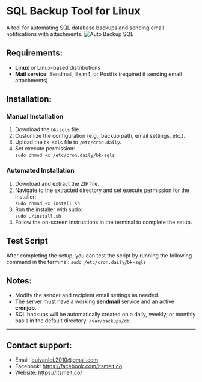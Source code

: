 # SQL Backup Tool for Linux
A tool for automating SQL database backups and sending email notifications with attachments.
![Auto Backup SQL](https://itsmeit.co/wp-content/uploads/2025/01/auto-back-up-sql.png)

## Requirements:
- **Linux** or Linux-based distributions
- **Mail service**: Sendmail, Exim4, or Postfix (required if sending email attachments)

## Installation:

### Manual Installation
1. Download the `bk-sqls` file.
2. Customize the configuration (e.g., backup path, email settings, etc.).
3. Upload the `bk-sqls` file to `/etc/cron.daily`.
4. Set execute permission:  
   `sudo chmod +x /etc/cron.daily/bk-sqls`

### Automated Installation
1. Download and extract the ZIP file.
2. Navigate to the extracted directory and set execute permission for the installer:  
   `sudo chmod +x install.sh`
3. Run the installer with sudo:  
   `sudo ./install.sh`
4. Follow the on-screen instructions in the terminal to complete the setup.

## Test Script
After completing the setup, you can test the script by running the following command in the terminal:
   `sudo /etc/cron.daily/bk-sqls`

## Notes:
- Modify the sender and recipient email settings as needed.
- The server must have a working **sendmail** service and an active **cronjob**.
- SQL backups will be automatically created on a daily, weekly, or monthly basis in the default directory: `/var/backups/db`.

---
## Contact support: 
- Email: buivanloi.2010@gmail.com
- Facebook: https://facebook.com/itsmeit.co
- Website: https://itsmeit.co/